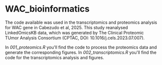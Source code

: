 # WAC_bioinformatics
The code available was used in the transcriptomics and proteomics analysis for WAC gene in Cabezudo et al, 2025. This study reanalysed LinkedOmicsKB data, which was generated by The Clinical Proteomic TUmor Analysis Consortium (CPTAC, DOI: 10.1016/j.cels.2023.07.007).

In _001_proteomics.R_ you'll find the code to process the proteomics data and generate the corresponding figures. In _002_transcriptomics.R_ you'll find the code for the transcriptomics analysis and figures.
